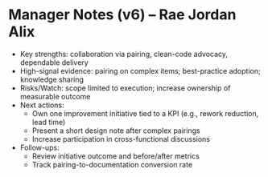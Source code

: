 # Manager Notes (v6) – Rae Jordan Alix

- Key strengths: collaboration via pairing, clean-code advocacy, dependable delivery
- High-signal evidence: pairing on complex items; best-practice adoption; knowledge sharing
- Risks/Watch: scope limited to execution; increase ownership of measurable outcome
- Next actions:
  - Own one improvement initiative tied to a KPI (e.g., rework reduction, lead time)
  - Present a short design note after complex pairings
  - Increase participation in cross-functional discussions
- Follow-ups:
  - Review initiative outcome and before/after metrics
  - Track pairing-to-documentation conversion rate
